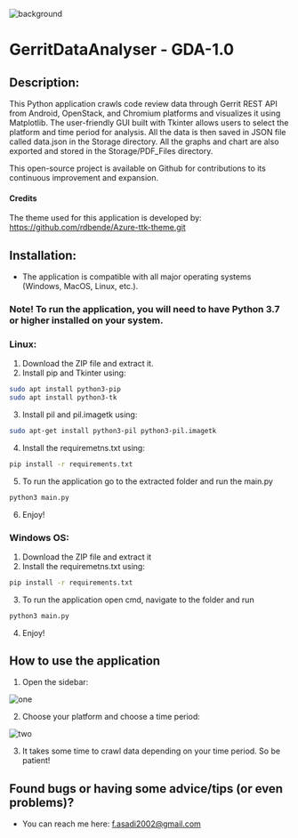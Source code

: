 ![background](https://user-images.githubusercontent.com/34188200/224317301-48a0d7c9-169a-46a9-82b5-71fcf03d54d4.png)

# GerritDataAnalyser - GDA-1.0


## Description:
This Python application crawls code review data through Gerrit REST API from Android, OpenStack, and Chromium platforms and visualizes it using Matplotlib. The user-friendly GUI built with Tkinter allows users to select the platform and time period for analysis. All the data is then saved in JSON file called data.json in the Storage directory. All the graphs and chart are also exported and stored in the Storage/PDF_Files directory. 

This open-source project is available on Github for contributions to its continuous improvement and expansion.

#### Credits
The theme used for this application is developed by: https://github.com/rdbende/Azure-ttk-theme.git


## Installation:
- The application is compatible with all major operating systems (Windows, MacOS, Linux, etc.).
### Note! To run the application, you will need to have Python 3.7 or higher installed on your system.

### Linux:
1. Download the ZIP file and extract it.
2. Install pip and Tkinter using:
```sh
sudo apt install python3-pip
sudo apt install python3-tk
```
3. Install pil and pil.imagetk using:
```sh
sudo apt-get install python3-pil python3-pil.imagetk
```
4. Install the requiremetns.txt using:
```sh
pip install -r requirements.txt
```
5. To run the application go to the extracted folder and run the main.py
```sh
python3 main.py
```
6. Enjoy!

### Windows OS:
1. Download the ZIP file and extract it
2. Install the requiremetns.txt using:
```sh
pip install -r requirements.txt
```
3. To run the application open cmd, navigate to the folder and run
```sh
python3 main.py
```
4. Enjoy!


## How to use the application
1. Open the sidebar:

![one](https://user-images.githubusercontent.com/34188200/224417281-5c9e832c-0b04-4675-ba3b-058a21f00c3b.png)

2. Choose your platform and choose a time period:

![two](https://user-images.githubusercontent.com/34188200/224417309-99d017e5-1a96-43e1-8689-847f37ad06f8.png)

3. It takes some time to crawl data depending on your time period. So be patient!


## Found bugs or having some advice/tips (or even problems)?
- You can reach me here: f.asadi2002@gmail.com


